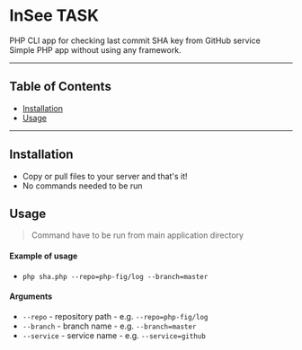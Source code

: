 # InSee TASK

PHP CLI app for checking last commit SHA key from GitHub service\
Simple PHP app without using any framework.

---

## Table of Contents

- [Installation](#installation)
- [Usage](#usage)

---

## Installation

- Copy or pull files to your server and that's it!
- No commands needed to be run

## Usage

> Command have to be run from main application directory

#### Example of usage
- `php sha.php --repo=php-fig/log --branch=master`

#### Arguments

- `--repo` - repository path - e.g. `--repo=php-fig/log`
- `--branch` - branch name - e.g. `--branch=master`
- `--service` - service name - e.g. `--service=github`

